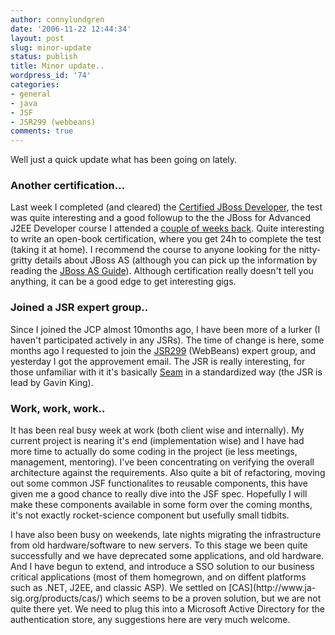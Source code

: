 ```yaml
---
author: connylundgren
date: '2006-11-22 12:44:34'
layout: post
slug: minor-update
status: publish
title: Minor update..
wordpress_id: '74'
categories:
- general
- java
- JSF
- JSR299 (webbeans)
comments: true
---
```


Well just a quick update what has been going on lately.

### Another certification...

Last week I completed (and cleared) the [Certified JBoss
Developer](http://www.europe.redhat.com/training/jboss_developer.php3), the
test was quite interesting and a good followup to the the JBoss for Advanced
J2EE Developer course I attended a [couple of weeks
back](http://blog.refactor.se/2006/10/21/jboss-training-next-week/). Quite
interesting to write an open-book certification, where you get 24h to complete
the test (taking it at home). I recommend the course to anyone looking for the
nitty-gritty details about JBoss AS (although you can pick up the information
by reading the [JBoss AS
Guide](http://docs.jboss.org/jbossas/jboss4guide/r5/html/)). Although
certification really doesn't tell you anything, it can be a good edge to get
interesting gigs.

### Joined a JSR expert group..

Since I joined the JCP almost 10months ago, I have been more of a lurker (I
haven't participated actively in any JSRs). The time of change is here, some
months ago I requested to join the
[JSR299](http://www.jcp.org/en/jsr/detail?id=299) (WebBeans) expert group, and
yesterday I got the approvement email. The JSR is really interesting, for
those unfamiliar with it it's basically
[Seam](http://www.jboss.com/products/seam) in a standardized way (the JSR is
lead by Gavin King).

### Work, work, work..

It has been real busy week at work (both client wise and internally). My
current project is nearing it's end (implementation wise) and I have had more
time to actually do some coding in the project (ie less meetings, management,
mentoring). I've been concentrating on verifying the overall architecture
against the requirements. Also quite a bit of refactoring, moving out some
common JSF functionalites to reusable components, this have given me a good
chance to really dive into the JSF spec. Hopefully I will make these
components available in some form over the coming months, it's not exactly
rocket-science component but usefully small tidbits.

I have also been busy on weekends, late nights migrating the infrastructure
from old hardware/software to new servers. To this stage we been quite
successfully and we have deprecated some applications, and old hardware. And I
have begun to extend, and introduce a SSO solution to our business critical
applications (most of them homegrown, and on diffent platforms such as .NET,
J2EE, and classic ASP). We settled on [CAS](http://www.ja-
sig.org/products/cas/) which seems to be a proven solution, but we are not
quite there yet. We need to plug this into a Microsoft Active Directory for
the authentication store, any suggestions here are very much welcome.

